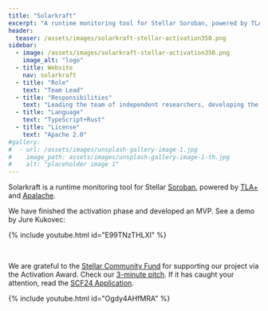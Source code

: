 ```yaml
---
title: "Solarkraft"
excerpt: "A runtime monitoring tool for Stellar Soroban, powered by TLA+ and Apalache"
header:
  teaser: /assets/images/solarkraft-stellar-activation350.png
sidebar:
  - image: /assets/images/solarkraft-stellar-activation350.png
    image_alt: "logo"
  - title: Website
    nav: solarkraft
  - title: "Role"
    text: "Team Lead"
  - title: "Responsibilities"
    text: "Leading the team of independent researchers, developing the tool"
  - title: "Language"
    text: "TypeScript+Rust"
  - title: "License"
    text: "Apache 2.0"
#gallery:
#  - url: /assets/images/unsplash-gallery-image-1.jpg
#    image_path: assets/images/unsplash-gallery-image-1-th.jpg
#    alt: "placeholder image 1"
---
```


Solarkraft is a runtime monitoring tool for Stellar [Soroban][], powered by
[TLA+][] and [Apalache][].

We have finished the activation phase and developed an MVP. See a demo by Jure
Kukovec:

{% include youtube.html id="E99TNzTHLXI" %}

<br>

We are grateful to the [Stellar Community Fund][] for supporting our
project via the Activation Award. Check our [3-minute pitch][]. If it has
caught your attention, read the [SCF24 Application][].

{% include youtube.html id="Ogdy4AHfMRA" %}

[Soroban]: https://soroban.stellar.org/docs
[TLA+]: https://lamport.azurewebsites.net/tla/tla.html
[Apalache]: https://github.com/informalsystems/apalache
[Stellar Community Fund]: https://communityfund.stellar.org/
[SCF24 Application]: https://dashboard.communityfund.stellar.org/scfawards/scf-24/informationcollection/suggestion/734
[3-minute pitch]: https://www.youtube.com/watch?v=Ogdy4AHfMRA
